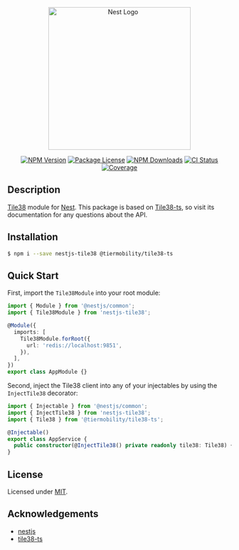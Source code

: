 <p align="center">
  <a href="http://nestjs.com/" target="blank"><img src="https://nestjs.com/img/logo_text.svg" width="320" alt="Nest Logo" /></a>
</p>

<!--
<p align="center">
  A progressive <a href="http://nodejs.org" target="blank">Node.js</a> framework for building efficient and scalable server-side applications.
</p>
-->

<p align="center">
  <a href="https://www.npmjs.com/package/nestjs-tile38" target="_blank"><img src="https://img.shields.io/npm/v/nestjs-tile38.svg?style=flat-square" alt="NPM Version" /></a>
  <a href="https://www.npmjs.com/package/nestjs-tile38" target="_blank"><img src="https://img.shields.io/npm/l/nestjs-tile38.svg?style=flat-square" alt="Package License" /></a>
  <a href="https://www.npmjs.com/package/nestjs-tile38" target="_blank"><img src="https://img.shields.io/npm/dm/nestjs-tile38.svg?style=flat-square" alt="NPM Downloads" /></a>
  <a href="https://github.com/hyperloris/nestjs-tile38/actions" target="_blank"><img src="https://shields.io/github/workflow/status/hyperloris/nestjs-tile38/Test.svg?style=flat-square" alt="CI Status" /></a>
  <a href="https://coveralls.io/github/hyperloris/nestjs-tile38?branch=main" target="_blank"><img src="https://coveralls.io/repos/github/hyperloris/nestjs-tile38/badge.svg?style=flat-square" alt="Coverage" /></a>
</p>

## Description

[Tile38](https://tile38.com) module for [Nest](https://github.com/nestjs/nest). This package is based on [Tile38-ts](https://github.com/tiermobility/tile38-ts), so visit its documentation for any questions about the API.

## Installation

```bash
$ npm i --save nestjs-tile38 @tiermobility/tile38-ts
```

## Quick Start

First, import the `Tile38Module` into your root module:

```ts
import { Module } from '@nestjs/common';
import { Tile38Module } from 'nestjs-tile38';

@Module({
  imports: [
    Tile38Module.forRoot({
      url: 'redis://localhost:9851',
    }),
  ],
})
export class AppModule {}

```

Second, inject the Tile38 client into any of your injectables by using the `InjectTile38` decorator:

```ts
import { Injectable } from '@nestjs/common';
import { InjectTile38 } from 'nestjs-tile38';
import { Tile38 } from '@tiermobility/tile38-ts';

@Injectable()
export class AppService {
  public constructor(@InjectTile38() private readonly tile38: Tile38) {}
}
```

## License

Licensed under [MIT](./LICENSE).

## Acknowledgements

- [nestjs](https://nestjs.com)
- [tile38-ts](https://github.com/tiermobility/tile38-ts)